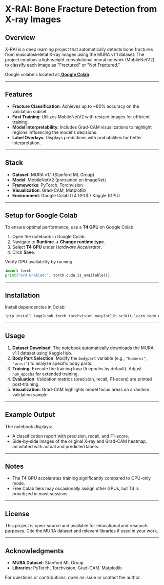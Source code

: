 # X-RAI: Bone Fracture Detection from X-ray Images

## Overview  
X-RAI is a deep learning project that automatically detects bone fractures from musculoskeletal X-ray images using the MURA v1.1 dataset. The project employs a lightweight convolutional neural network (MobileNetV2) to classify each image as "Fractured" or "Not Fractured."

Google colabnis located at:[ **Google Colab**](https://colab.research.google.com/drive/1YwzeA-ePgQhsQlSw-GwWB0M2pPhOz_2n?usp=sharing)

---

## Features  
- **Fracture Classification**: Achieves up to ~80% accuracy on the validation subset.  
- **Fast Training**: Utilizes MobileNetV2 with resized images for efficient training.  
- **Model Interpretability**: Includes Grad-CAM visualizations to highlight regions influencing the model's decisions.  
- **Label Overlays**: Displays predictions with probabilities for better interpretation.  

---

## Stack  
- **Dataset**: MURA v1.1 (Stanford ML Group)  
- **Model**: MobileNetV2 (pretrained on ImageNet)  
- **Frameworks**: PyTorch, Torchvision  
- **Visualization**: Grad-CAM, Matplotlib  
- **Environment**: Google Colab (T4 GPU) / Kaggle (GPU)  

---

## Setup for Google Colab  
To ensure optimal performance, use a **T4 GPU** on Google Colab:  
1. Open the notebook in Google Colab.  
2. Navigate to **Runtime → Change runtime type**.  
3. Select **T4 GPU** under *Hardware Accelerator*.  
4. Click **Save**.  

Verify GPU availability by running:  
```python
import torch
print("GPU Enabled:", torch.cuda.is_available())
```

---

## Installation  
Install dependencies in Colab:  
```bash
!pip install kagglehub torch torchvision matplotlib scikit-learn tqdm grad-cam
```

---

## Usage  
1. **Dataset Download**: The notebook automatically downloads the MURA v1.1 dataset using KaggleHub.  
2. **Body Part Selection**: Modify the `bodypart` variable (e.g., `"humerus"`, `"wrist"`) to analyze specific body parts.  
3. **Training**: Execute the training loop (5 epochs by default). Adjust `num_epochs` for extended training.  
4. **Evaluation**: Validation metrics (precision, recall, F1-score) are printed post-training.  
5. **Visualization**: Grad-CAM highlights model focus areas on a random validation sample.  

---

## Example Output  
The notebook displays:  
- A classification report with precision, recall, and F1-score.  
- Side-by-side images of the original X-ray and Grad-CAM heatmap, annotated with actual and predicted labels.  

---

## Notes  
- The T4 GPU accelerates training significantly compared to CPU-only mode.  
- Free Colab tiers may occasionally assign other GPUs, but T4 is prioritized in most sessions.  

---

## License  
This project is open-source and available for educational and research purposes. Cite the MURA dataset and relevant libraries if used in your work.  

---

## Acknowledgments  
- **MURA Dataset**: Stanford ML Group  
- **Libraries**: PyTorch, Torchvision, Grad-CAM, Matplotlib  

For questions or contributions, open an issue or contact the author.
